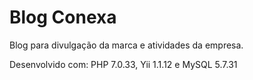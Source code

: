 # Blog Conexa
Blog para divulgação da marca e atividades da empresa.

Desenvolvido com: PHP 7.0.33, Yii 1.1.12 e MySQL 5.7.31
